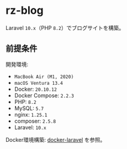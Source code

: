 # rz-blog

Laravel `10.x`（PHP `8.2`）でブログサイトを構築。

## 前提条件

開発環境:

- `MacBook Air (M1, 2020)`
- `macOS Ventura 13.4`
- Docker: `20.10.12`
- Docker Compose: `2.2.3`
- PHP: `8.2`
- MySQL: `5.7`
- nginx: `1.25.1`
- composer: `2.5.8`
- Laravel: `10.x`

Docker環境構築: [docker-laravel](https://github.com/rk-techs/docker-laravel) を参照。
